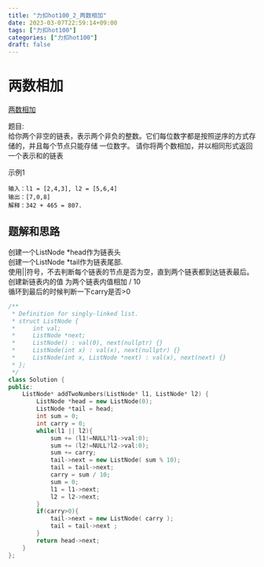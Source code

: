 ```yaml
---
title: "力扣hot100_2_两数相加"
date: 2023-03-07T22:59:14+09:00
tags: ["力扣hot100"]
categories: ["力扣hot100"]
draft: false
---
```


# 两数相加
[两数相加](https://leetcode.cn/problems/add-two-numbers/?favorite=2cktkvj)

题目:  
给你两个非空的链表，表示两个非负的整数。它们每位数字都是按照逆序的方式存储的，并且每个节点只能存储 一位数字。
请你将两个数相加，并以相同形式返回一个表示和的链表


示例1
```text
输入：l1 = [2,4,3], l2 = [5,6,4]
输出：[7,0,8]
解释：342 + 465 = 807.
```

## 题解和思路
创建一个ListNode *head作为链表头  
创建一个ListNode *tail作为链表尾部.  
使用||符号，不去判断每个链表的节点是否为空，直到两个链表都到达链表最后。  
创建新链表内的值 为两个链表内值相加 / 10  
循环到最后的时候判断一下carry是否>0

```c++
/**
 * Definition for singly-linked list.
 * struct ListNode {
 *     int val;
 *     ListNode *next;
 *     ListNode() : val(0), next(nullptr) {}
 *     ListNode(int x) : val(x), next(nullptr) {}
 *     ListNode(int x, ListNode *next) : val(x), next(next) {}
 * };
 */
class Solution {
public:
    ListNode* addTwoNumbers(ListNode* l1, ListNode* l2) {
        ListNode *head = new ListNode(0);
        ListNode *tail = head;
        int sum = 0;
        int carry = 0;
        while(l1 || l2){
            sum += (l1!=NULL?l1->val:0);
            sum += (l2!=NULL?l2->val:0);
            sum += carry;
            tail->next = new ListNode( sum % 10);
            tail = tail->next; 
            carry = sum / 10;
            sum = 0;
            l1 = l1->next;
            l2 = l2->next;
        }
        if(carry>0){
            tail->next = new ListNode( carry );
            tail = tail->next ;
        }
        return head->next;
    }
};

```